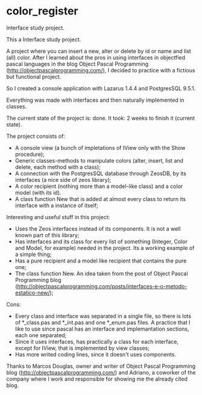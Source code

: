 # color_register
Interface study project.

This a Interface study project.

A project where you can insert a new, alter or delete by id or name and list (all) color.
After I learned about the pros in using interfaces in objectfied pascal languages in the blog Object Pascal Programming (http://objectpascalprogramming.com/), I decided to practice with a fictious but functional project.

So I created a console application with Lazarus 1.4.4 and PostgresSQL 9.5.1.

Everything was made with interfaces and then naturally implemented in classes.

The current state of the project is: done.
It took: 2 weeks to finish it (current state).

The project consists of:
- A console view (a bunch of impletations of IView only with the Show procedure);
- Generic classes-methods to manipulate colors (alter, insert, list and delete, each method with a class);
- A connection with the PostgresSQL database through ZeosDB, by its interfaces (a nice side of zeos library);
- A color recipient (nothing more than a model-like class) and a color model (with its id).
- A class function New that is added at almost every class to return its interface with a instance of itself;

Interesting and useful stuff in this project:
- Uses the Zeos interfaces instead of its components. It is not a well known part of this library;
- Has interfaces and its class for every list of something (Integer, Color and Model, for example) needed in the project. Its a working example of a simple thing;
- Has a pure recipient and a model like recipient that contains the pure one;
- The class function New. An idea taken from the post of Object Pascal Programming blog (http://objectpascalprogramming.com/posts/interfaces-e-o-metodo-estatico-new/);

Cons:
- Every class and interface was separated in a single file, so there is lots of *_class.pas and *_int.pas and one *_enum.pas files. A practice that I like to use since pascal has an interface and implemantation sections, each one separated;
- Since it uses interfaces, has practically a class for each interface, except for IView, that is implemented by view classes;
- Has more writed coding lines, since it doesn't uses components.
 
Thanks to Marcos Douglas, owner and writer of Object Pascal Programming blog (http://objectpascalprogramming.com/) and Adriano, a coworker of the company where I work and responsible for showing me the already cited blog.
